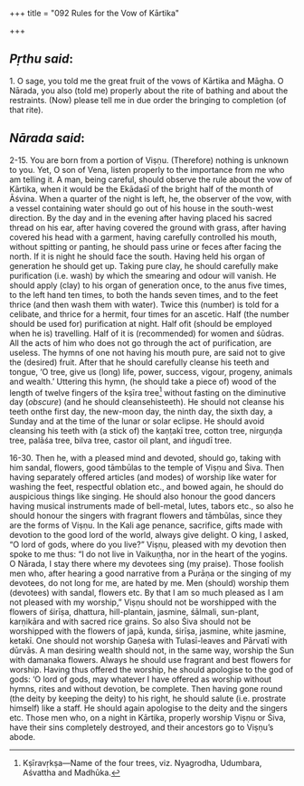 +++
title = "092 Rules for the Vow of Kārtika"

+++
 

## *Pṛthu said*:

1\. O sage, you told me the great fruit of the vows of Kārtika and Māgha. O Nārada, you also (told me) properly about the rite of bathing and about the restraints. (Now) please tell me in due order the bringing to completion (of that rite).

## *Nārada said*:

2-15. You are born from a portion of Viṣṇu. (Therefore) nothing is unknown to you. Yet, O son of Vena, listen properly to the importance from me who am telling it. A man, being careful, should observe the rule about the vow of Kārtika, when it would be the Ekādaśī of the bright half of the month of Āśvina. When a quarter of the night is left, he, the observer of the vow, with a vessel containing water should go out of his house in the south-west direction. By the day and in the evening after having placed his sacred thread on his ear, after having covered the ground with grass, after having covered his head with a garment, having carefully controlled his mouth, without spitting or panting, he should pass urine or feces after facing the north. If it is night he should face the south. Having held his organ of generation he should get up. Taking pure clay, he should carefully make purification (i.e. wash) by which the smearing and odour will vanish. He should apply (clay) to his organ of generation once, to the anus five times, to the left hand ten times, to both the hands seven times, and to the feet thrice (and then wash them with water). Twice this (number) is told for a celibate, and thrice for a hermit, four times for an ascetic. Half (the number should be used for) purification at night. Half ofit (should be employed when he is) travelling. Half of it is (recommended) for women and śūdras. All the acts of him who does not go through the act of purification, are useless. The hymns of one not having his mouth pure, are said not to give the (desired) fruit. After that he should carefully cleanse his teeth and tongue, ‘O tree, give us (long) life, power, success, vigour, progeny, animals and wealth.’ Uttering this hymn, (he should take a piece of) wood of the length of twelve fingers of the kṣīra tree[^1] without fasting on the diminutive day (*obscure*) (and he should cleansehisteeth). He should not cleanse his teeth onthe first day, the new-moon day, the ninth day, the sixth day, a Sunday and at the time of the lunar or solar eclipse. He should avoid cleansing his teeth with (a stick of) the kaṇṭakī tree, cotton tree, nirguṇḍa tree, palāśa tree, bilva tree, castor oil plant, and iṅgudī tree.

[^1]:  Kṣīravṛkṣa—Name of the four trees, viz. Nyagrodha, Udumbara, Aśvattha and Madhūka.

16-30. Then he, with a pleased mind and devoted, should go, taking with him sandal, flowers, good tāmbūlas to the temple of Viṣṇu and Śiva. Then having separately offered articles (and modes) of worship like water for washing the feet, respectful oblation etc., and bowed again, he should do auspicious things like singing. He should also honour the good dancers having musical instruments made of bell-metal, lutes, tabors etc., so also he should honour the singers with fragrant flowers and tāmbūlas, since they are the forms of Viṣṇu. In the Kali age penance, sacrifice, gifts made with devotion to the good lord of the world, always give delight. O king, I asked, “O lord of gods, where do you live?” Viṣṇu, pleased with my devotion then spoke to me thus: “I do not live in Vaikuṇṭha, nor in the heart of the yogins. O Nārada, I stay there where my devotees sing (my praise). Those foolish men who, after hearing a good narrative from a Purāṇa or the singing of my devotees, do not long for me, are hated by me. Men (should) worship them (devotees) with sandal, flowers etc. By that I am so much pleased as I am not pleased with my worship,” Viṣṇu should not be worshipped with the flowers of śirīṣa, dhattura, hill-plantain, jasmine, śālmali, sun-plant, karṇikāra and with sacred rice grains. So also Śiva should not be worshipped with the flowers of japā, kunda, śirīṣa, jasmine, white jasmine, ketakī. One should not worship Gaṇeśa with Tulasī-leaves and Pārvatī with dūrvās. A man desiring wealth should not, in the same way, worship the Sun with damanaka flowers. Always he should use fragrant and best flowers for worship. Having thus offered the worship, he should apologise to the god of gods: ‘O lord of gods, may whatever I have offered as worship without hymns, rites and without devotion, be complete. Then having gone round (the deity by keeping the deity) to his right, he should salute (i.e. prostrate himself) like a staff. He should again apologise to the deity and the singers etc. Those men who, on a night in Kārtika, properly worship Viṣṇu or Śiva, have their sins completely destroyed, and their ancestors go to Viṣṇu’s abode.



